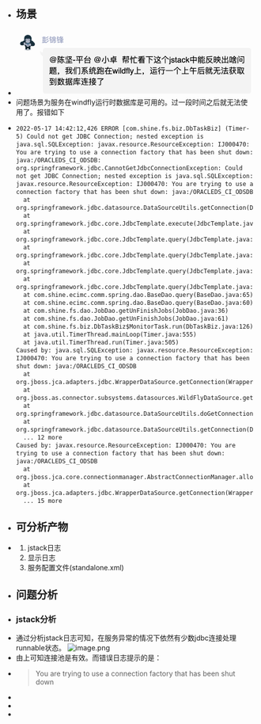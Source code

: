 - ## 场景
- ![image.png](../assets/image_1652858946125_0.png)
- 问题场景为服务在windfly运行时数据库是可用的。过一段时间之后就无法使用了。报错如下
- ```shell
  2022-05-17 14:42:12,426 ERROR [com.shine.fs.biz.DbTaskBiz] (Timer-5) Could not get JDBC Connection; nested exception is java.sql.SQLException: javax.resource.ResourceException: IJ000470: You are trying to use a connection factory that has been shut down: java:/ORACLEDS_CI_ODSDB: org.springframework.jdbc.CannotGetJdbcConnectionException: Could not get JDBC Connection; nested exception is java.sql.SQLException: javax.resource.ResourceException: IJ000470: You are trying to use a connection factory that has been shut down: java:/ORACLEDS_CI_ODSDB
  	at org.springframework.jdbc.datasource.DataSourceUtils.getConnection(DataSourceUtils.java:82)
  	at org.springframework.jdbc.core.JdbcTemplate.execute(JdbcTemplate.java:577)
  	at org.springframework.jdbc.core.JdbcTemplate.query(JdbcTemplate.java:641)
  	at org.springframework.jdbc.core.JdbcTemplate.query(JdbcTemplate.java:670)
  	at org.springframework.jdbc.core.JdbcTemplate.query(JdbcTemplate.java:678)
  	at org.springframework.jdbc.core.JdbcTemplate.query(JdbcTemplate.java:710)
  	at com.shine.ecimc.comm.spring.dao.BaseDao.query(BaseDao.java:65)
  	at com.shine.ecimc.comm.spring.dao.BaseDao.query(BaseDao.java:60)
  	at com.shine.fs.dao.JobDao.getUnFinishJobs(JobDao.java:36)
  	at com.shine.fs.dao.JobDao.getUnFinishJobs(JobDao.java:61)
  	at com.shine.fs.biz.DbTaskBiz$MonitorTask.run(DbTaskBiz.java:126)
  	at java.util.TimerThread.mainLoop(Timer.java:555)
  	at java.util.TimerThread.run(Timer.java:505)
  Caused by: java.sql.SQLException: javax.resource.ResourceException: IJ000470: You are trying to use a connection factory that has been shut down: java:/ORACLEDS_CI_ODSDB
  	at org.jboss.jca.adapters.jdbc.WrapperDataSource.getConnection(WrapperDataSource.java:146)
  	at org.jboss.as.connector.subsystems.datasources.WildFlyDataSource.getConnection(WildFlyDataSource.java:64)
  	at org.springframework.jdbc.datasource.DataSourceUtils.doGetConnection(DataSourceUtils.java:113)
  	at org.springframework.jdbc.datasource.DataSourceUtils.getConnection(DataSourceUtils.java:79)
  	... 12 more
  Caused by: javax.resource.ResourceException: IJ000470: You are trying to use a connection factory that has been shut down: java:/ORACLEDS_CI_ODSDB
  	at org.jboss.jca.core.connectionmanager.AbstractConnectionManager.allocateConnection(AbstractConnectionManager.java:777)
  	at org.jboss.jca.adapters.jdbc.WrapperDataSource.getConnection(WrapperDataSource.java:138)
  	... 15 more
  
  ```
- ## 可分析产物
- 1. jstack日志
  2. 显示日志
  3. 服务配置文件(standalone.xml)
- ## 问题分析
- ### jstack分析
- 通过分析jstack日志可知，在服务异常的情况下依然有少数jdbc连接处理runnable状态。
  ![image.png](../assets/image_1652859993516_0.png)
- 由上可知连接池是有效。而错误日志提示的是：
- > You are trying to use a connection factory that has been shut down
-
-
-